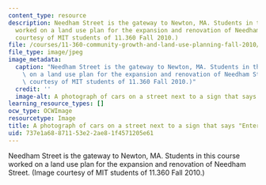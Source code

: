 ```yaml
---
content_type: resource
description: Needham Street is the gateway to Newton, MA. Students in this course
  worked on a land use plan for the expansion and renovation of Needham Street.  (Image
  courtesy of MIT students of 11.360 Fall 2010.)
file: /courses/11-360-community-growth-and-land-use-planning-fall-2010/737e1a68871153e22ae81f4571205e61_11-360f10-th.jpg
file_type: image/jpeg
image_metadata:
  caption: "Needham Street is the gateway to Newton, MA. Students in this course worked\
    \ on a land use plan for the expansion and renovation of Needham Street.\_ (Image\
    \ courtesy of MIT students of 11.360 Fall 2010.)"
  credit: ''
  image-alt: A photograph of cars on a street next to a sign that says "Entering Newton."
learning_resource_types: []
ocw_type: OCWImage
resourcetype: Image
title: A photograph of cars on a street next to a sign that says "Entering Newton"
uid: 737e1a68-8711-53e2-2ae8-1f4571205e61
---
```

Needham Street is the gateway to Newton, MA. Students in this course worked on a land use plan for the expansion and renovation of Needham Street.  (Image courtesy of MIT students of 11.360 Fall 2010.)


